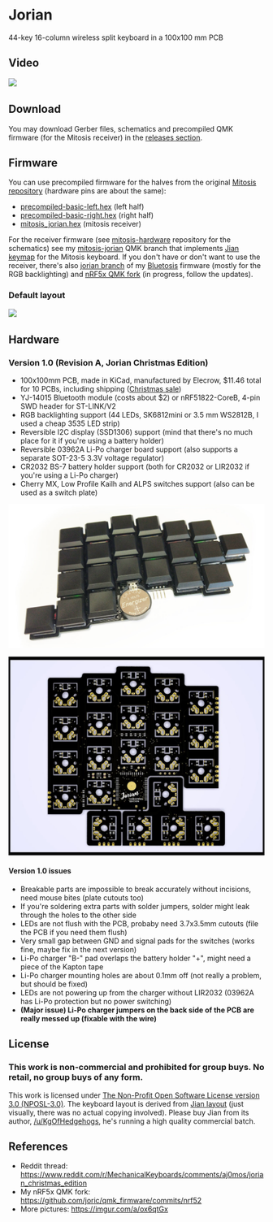 # Jorian

44-key 16-column wireless split keyboard in a 100x100 mm PCB

## Video

[![](http://img.youtube.com/vi/QdX0h8hysV8/0.jpg)](https://youtu.be/QdX0h8hysV8)

## Download

You may download Gerber files, schematics and precompiled QMK firmware (for the Mitosis receiver) in the [releases section](https://github.com/joric/jorian/releases).

## Firmware

You can use precompiled firmware for the halves from the original [Mitosis repository](https://github.com/reversebias/mitosis) (hardware pins are about the same):

* [precompiled-basic-left.hex](https://github.com/reversebias/mitosis/blob/master/precompiled/precompiled-basic-left.hex) (left half)
* [precompiled-basic-right.hex](https://github.com/reversebias/mitosis/blob/master/precompiled/precompiled-basic-right.hex) (right half)
* [mitosis_jorian.hex](https://github.com/joric/jorian/releases/download/1.0/mitosis_jorian.hex) (mitosis receiver)

For the receiver firmware (see [mitosis-hardware](https://github.com/reversebias/mitosis-hardware) repository for the schematics)
see my [mitosis-jorian](https://github.com/joric/qmk_firmware/tree/mitosis-jorian) QMK branch
that implements [Jian keymap](http://www.keyboard-layout-editor.com/#/gists/4b6c2af67148f58ddd6c6b2976c4370f) for the Mitosis keyboard.
If you don't have or don't want to use the receiver, there's also [jorian branch](https://github.com/joric/bluetosis/tree/jorian)
of my [Bluetosis](https://github.com/joric/bluetosis) firmware (mostly for the RGB backlighting)
and [nRF5x QMK fork](https://github.com/joric/qmk_firmware/tree/nrf52) (in progress, follow the updates).

### Default layout

[![](https://kle-render.herokuapp.com/api/390e5db8d649b006c32a5c49d4c82dab?8)](https://joric.github.io/keycaps/#/gists/390e5db8d649b006c32a5c49d4c82dab)

## Hardware

### Version 1.0 (Revision A, Jorian Christmas Edition)

* 100x100mm PCB, made in KiCad, manufactured by Elecrow, $11.46 total for 10 PCBs, including shipping ([Christmas sale](http://www.elecrow.com/blog/free-prototyping-for-christmas-pcb/))
* YJ-14015 Bluetooth module (costs about $2) or nRF51822-CoreB, 4-pin SWD header for ST-LINK/V2
* RGB backlighting support (44 LEDs, SK6812mini or 3.5 mm WS2812B, I used a cheap 3535 LED strip)
* Reversible I2C display (SSD1306) support (mind that there's no much place for it if you're using a battery holder)
* Reversible 03962A Li-Po charger board support (also supports a separate SOT-23-5 3.3V voltage regulator)
* CR2032 BS-7 battery holder support (both for CR2032 or LIR2032 if you're using a Li-Po charger)
* Cherry MX, Low Profile Kailh and ALPS switches support (also can be used as a switch plate)

![](images/jorian-1.0-assembled.jpg)

![](images/jorian-1.0.jpg)

#### Version 1.0 issues

* Breakable parts are impossible to break accurately without incisions, need mouse bites (plate cutouts too)
* If you're soldering extra parts with solder jumpers, solder might leak through the holes to the other side
* LEDs are not flush with the PCB, probaby need 3.7x3.5mm cutouts (file the PCB if you need them flush)
* Very small gap between GND and signal pads for the switches (works fine, maybe fix in the next version)
* Li-Po charger "B-" pad overlaps the battery holder "+", might need a piece of the Kapton tape
* Li-Po charger mounting holes are about 0.1mm off (not really a problem, but should be fixed)
* LEDs are not powering up from the charger without LIR2032 (03962A has Li-Po protection but no power switching)
* **(Major issue) Li-Po charger jumpers on the back side of the PCB are really messed up (fixable with the wire)**

## License

### This work is non-commercial and prohibited for group buys. No retail, no group buys of any form.

This work is licensed under [The Non-Profit Open Software License version 3.0 (NPOSL-3.0)](https://opensource.org/licenses/NPOSL-3.0).
The keyboard layout is derived from [Jian layout](http://www.keyboard-layout-editor.com/#/gists/4b6c2af67148f58ddd6c6b2976c4370f) (just visually, there was no actual copying involved).
Please buy Jian from its author, [/u/KgOfHedgehogs](http://reddit.com/u/KgOfHedgehogs), he's running a high quality commercial batch.

## References

* Reddit thread: https://www.reddit.com/r/MechanicalKeyboards/comments/aj0mos/jorian_christmas_edition
* My nRF5x QMK fork: https://github.com/joric/qmk_firmware/commits/nrf52
* More pictures: https://imgur.com/a/ox6qtGx
